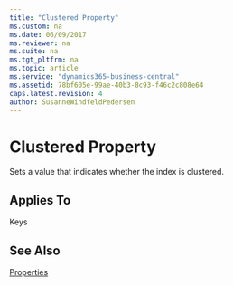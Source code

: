 ```yaml
---
title: "Clustered Property"
ms.custom: na
ms.date: 06/09/2017
ms.reviewer: na
ms.suite: na
ms.tgt_pltfrm: na
ms.topic: article
ms.service: "dynamics365-business-central"
ms.assetid: 78bf605e-99ae-40b3-8c93-f46c2c808e64
caps.latest.revision: 4
author: SusanneWindfeldPedersen
---
```


 

# Clustered Property
Sets a value that indicates whether the index is clustered.  
  
## Applies To  
 Keys  

<!--
## Remarks
about how performance is affected - ask Kennie about this one, he is the SQL expert.  It has a high impact on performance
I need to have some comments explaining how to use it 
-->

## See Also  
 [Properties](devenv-properties.md)